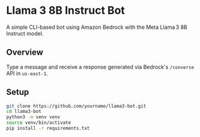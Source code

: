 # Llama 3 8B Instruct Bot

A simple CLI-based bot using Amazon Bedrock with the Meta Llama 3 8B Instruct model.

## Overview

Type a message and receive a response generated via Bedrock's `/converse` API in `us-east-1`.

## Setup

```bash
git clone https://github.com/yourname/llama3-bot.git
cd llama3-bot
python3 -m venv venv
source venv/bin/activate
pip install -r requirements.txt

